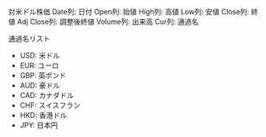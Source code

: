 対米ドル株価
Date列: 日付
Open列: 始値
High列: 高値
Low列: 安値
Close列: 終値
Adj Close列: 調整後終値
Volume列: 出来高
Cur列: 通過名

通過名リスト
- USD: 米ドル
- EUR: ユーロ
- GBP: 英ポンド
- AUD: 豪ドル
- CAD: カナダドル
- CHF: スイスフラン
- HKD: 香港ドル
- JPY: 日本円